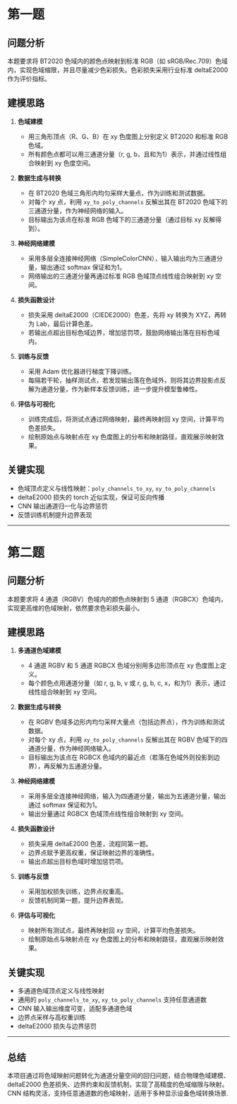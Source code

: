 # 第一题

## 问题分析

本题要求将 BT2020 色域内的颜色点映射到标准 RGB（如 sRGB/Rec.709）色域内，实现色域缩限，并且尽量减少色彩损失。色彩损失采用行业标准 deltaE2000 作为评价指标。

## 建模思路

1. **色域建模**  
   - 用三角形顶点（R、G、B）在 xy 色度图上分别定义 BT2020 和标准 RGB 色域。
   - 所有颜色点都可以用三通道分量（r, g, b，且和为1）表示，并通过线性组合映射到 xy 色度空间。

2. **数据生成与转换**  
   - 在 BT2020 色域三角形内均匀采样大量点，作为训练和测试数据。
   - 对每个 xy 点，利用 `xy_to_poly_channels` 反解出其在 BT2020 色域下的三通道分量，作为神经网络的输入。
   - 目标输出为该点在标准 RGB 色域下的三通道分量（通过目标 xy 反解得到）。

3. **神经网络建模**  
   - 采用多层全连接神经网络（SimpleColorCNN），输入输出均为三通道分量，输出通过 softmax 保证和为1。
   - 网络输出的三通道分量再通过标准 RGB 色域顶点线性组合映射到 xy 空间。

4. **损失函数设计**  
   - 损失采用 deltaE2000（CIEDE2000）色差，先将 xy 转换为 XYZ，再转为 Lab，最后计算色差。
   - 若输出点超出目标色域边界，增加惩罚项，鼓励网络输出落在目标色域内。

5. **训练与反馈**  
   - 采用 Adam 优化器进行梯度下降训练。
   - 每隔若干轮，抽样测试点，若发现输出落在色域外，则将其边界投影点反解为通道分量，作为新样本反馈训练，进一步提升模型鲁棒性。

6. **评估与可视化**  
   - 训练完成后，将测试点通过网络映射，最终再映射回 xy 空间，计算平均色差损失。
   - 绘制原始点与映射点在 xy 色度图上的分布和映射路径，直观展示映射效果。

## 关键实现

- 色域顶点定义与线性映射：`poly_channels_to_xy`, `xy_to_poly_channels`
- deltaE2000 损失的 torch 近似实现，保证可反向传播
- CNN 输出通道归一化与边界惩罚
- 反馈训练机制提升边界表现

------

# 第二题

## 问题分析

本题要求将 4 通道（RGBV）色域内的颜色点映射到 5 通道（RGBCX）色域内，实现更高维的色域映射，依然要求色彩损失最小。

## 建模思路

1. **多通道色域建模**  
   - 4 通道 RGBV 和 5 通道 RGBCX 色域分别用多边形顶点在 xy 色度图上定义。
   - 每个颜色点用通道分量（如 r, g, b, v 或 r, g, b, c, x，和为1）表示，通过线性组合映射到 xy 空间。

2. **数据生成与转换**  
   - 在 RGBV 色域多边形内均匀采样大量点（包括边界点），作为训练和测试数据。
   - 对每个 xy 点，利用 `xy_to_poly_channels` 反解出其在 RGBV 色域下的四通道分量，作为神经网络输入。
   - 目标输出为该点在 RGBCX 色域内的最近点（若落在色域外则投影到边界），再反解为五通道分量。

3. **神经网络建模**  
   - 采用多层全连接神经网络，输入为四通道分量，输出为五通道分量，输出通过 softmax 保证和为1。
   - 输出分量通过 RGBCX 色域顶点线性组合映射到 xy 空间。

4. **损失函数设计**  
   - 损失采用 deltaE2000 色差，流程同第一题。
   - 边界点赋予更高权重，保证映射边界的准确性。
   - 输出点超出目标色域时增加惩罚项。

5. **训练与反馈**  
   - 采用加权损失训练，边界点权重高。
   - 反馈机制同第一题，提升边界表现。

6. **评估与可视化**  
   - 映射所有测试点，最终再映射回 xy 空间，计算平均色差损失。
   - 绘制原始点与映射点在 xy 色度图上的分布和映射路径，直观展示映射效果。

## 关键实现

- 多通道色域顶点定义与线性映射
- 通用的 `poly_channels_to_xy`, `xy_to_poly_channels` 支持任意通道数
- CNN 输入输出维度可变，适配多通道色域
- 边界点采样与高权重训练
- deltaE2000 损失与边界惩罚

------

## 总结

本项目通过将色域映射问题转化为通道分量空间的回归问题，结合物理色域建模、deltaE2000 色差损失、边界约束和反馈机制，实现了高精度的色域缩限与映射。CNN 结构灵活，支持任意通道数的色域映射，适用于多种显示设备色域转换场景.



